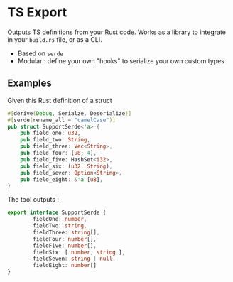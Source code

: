 # TS Export 

Outputs TS definitions from your Rust code. Works as a library to integrate in your `build.rs` file, or as a CLI.

* Based on `serde`
* Modular : define your own "hooks" to serialize your own custom types 

## Examples

Given this Rust definition of a struct 

```rust
#[derive(Debug, Serialze, Deserialize)]
#[serde(rename_all = "camelCase")]
pub struct SupportSerde<'a> {
    pub field_one: u32,
    pub field_two: String,
    pub field_three: Vec<String>,
    pub field_four: [u8; 4],
    pub field_five: HashSet<i32>,
    pub field_six: (u32, String),
    pub field_seven: Option<String>,
    pub field_eight: &'a [u8],
}
```

The tool outputs : 

```typescript
export interface SupportSerde {
        fieldOne: number,
        fieldTwo: string,
        fieldThree: string[],
        fieldFour: number[],
        fieldFive: number[],
        fieldSix: [ number, string ],
        fieldSeven: string | null,
        fieldEight: number[]
}
```